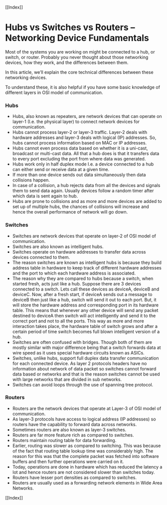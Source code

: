 [[Index]] 


# Hubs vs Switches vs Routers – Networking Device Fundamentals

Most of the systems you are working on might be connected to a hub, or switch, or router. Probably you never thought about those networking devices, how they work, and the differences between them.

In this article, we’ll explain the core technical differences between these networking devices.

To understand these, it is also helpful if you have some basic knowledge of different layers in OSI model of communication.

### Hubs

* Hubs, also known as repeaters, are network devices that can operate on layer-1 (I.e. the physical layer) to connect network devices for communication.
* Hubs cannot process layer-2 or layer-3 traffic. Layer-2 deals with hardware addresses and layer-3 deals with logical (IP) addresses. So, hubs cannot process information based on MAC or IP addresses.
* Hubs cannot even process data based on whether it is a uni-cast, broadcast or multi-cast data.
All that a hub does is that it transfers data to every port excluding the port from where data was generated.
* Hubs work only in half duplex mode I.e. a device connected to a hub can either send or receive data at a given time.
* If more than one device sends out data simultaneously then data collisions happen.
* In case of a collision, a hub rejects data from all the devices and signals them to send data again. Usually devices follow a random timer after which data is sent again to hub.
* Hubs are prone to collisions and as more and more devices are added to set up of multiple hubs, the chances of collisions will increase and hence the overall performance of network will go down.

### Switches

* Switches are network devices that operate on layer-2 of OSI model of communication.
* Switches are also known as intelligent hubs.
* Switches operate on hardware addresses to transfer data across devices connected to them.
* The reason switches are known as intelligent hubs is because they build address table in hardware to keep track of different hardware addresses and the port to which each hardware address is associated.
* The reason why they are compared to hubs because a switch, when started fresh, acts just like a hub. Suppose there are 3 devices connected to a switch. Lets call these devices as deviceA, deviceB and deviceC. Now, after a fresh start, if deviceA sends out a message to deviceB then just like a hub, switch will send it out to each port. But, it will store the hardware address and corresponding port in its hardware table. This means that whenever any other device will send any packet destined to deviceA then switch will act intelligently and send it to the correct port and not to all the ports. This way as more and more interaction takes place, the hardware table of switch grows and after a certain period of time switch becomes full blown intelligent version of a hub.
* Switches are often confused with bridges. Though both of them are mostly similar with major difference being that a switch forwards data at wire speed as it uses special hardware circuits known as ASICs.
* Switches, unlike hubs, support full duplex data transfer communication for each connected device.
As layer 2 protocols headers have no information about network of data packet so switches cannot forward data based or networks and that is the reason switches cannot be used with large networks that are divided in sub networks.
* Switches can avoid loops through the use of spanning tree protocol.

### Routers

* Routers are the network devices that operate at Layer-3 of OSI model of communication.
* As layer-3 protocols have access to logical address (IP addresses) so routers have the capability to forward data across networks.
* Sometimes routers are also known as layer-3 switches.
* Routers are far more feature rich as compared to switches.
* Routers maintain routing table for data forwarding.
* Earlier, routing was slower as compared to switching. This was because of the fact that routing table lookup time was considerably high. The reason for this was that the complete packet was fetched into software buffers and then further operations were carried on it.
* Today, operations are done in hardware which has reduced the latency a lot and hence routers are not considered slower than switches today.
* Routers have lesser port densities as compared to switches.
* Routers are usually used as a forwarding network elements in Wide Area Networks.


[[Index]] 